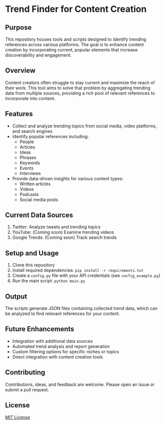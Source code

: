 # Trend Finder for Content Creation

## Purpose

This repository houses tools and scripts designed to identify trending references across various platforms. The goal is to enhance content creation by incorporating current, popular elements that increase discoverability and engagement.

## Overview

Content creators often struggle to stay current and maximize the reach of their work. This tool aims to solve that problem by aggregating trending data from multiple sources, providing a rich pool of relevant references to incorporate into content.

## Features

- Collect and analyze trending topics from social media, video platforms, and search engines
- Identify popular references including:
  - People
  - Articles
  - Ideas
  - Phrases
  - Keywords
  - Events
  - Interviews
- Provide data-driven insights for various content types:
  - Written articles
  - Videos
  - Podcasts
  - Social media posts

## Current Data Sources

1. Twitter: Analyze tweets and trending topics
2. YouTube: (Coming soon) Examine trending videos
3. Google Trends: (Coming soon) Track search trends

## Setup and Usage

1. Clone this repository
2. Install required dependencies: `pip install -r requirements.txt`
3. Create a `config.py` file with your API credentials (see `config_example.py`)
4. Run the main script: `python main.py`

## Output

The scripts generate JSON files containing collected trend data, which can be analyzed to find relevant references for your content.

## Future Enhancements

- Integration with additional data sources
- Automated trend analysis and report generation
- Custom filtering options for specific niches or topics
- Direct integration with content creation tools

## Contributing

Contributions, ideas, and feedback are welcome. Please open an issue or submit a pull request.

## License

[MIT License](LICENSE)